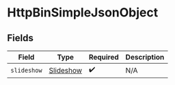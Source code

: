 # HttpBinSimpleJsonObject


## Fields

| Field                                         | Type                                          | Required                                      | Description                                   |
| --------------------------------------------- | --------------------------------------------- | --------------------------------------------- | --------------------------------------------- |
| `slideshow`                                   | [Slideshow](../../models/shared/Slideshow.md) | :heavy_check_mark:                            | N/A                                           |